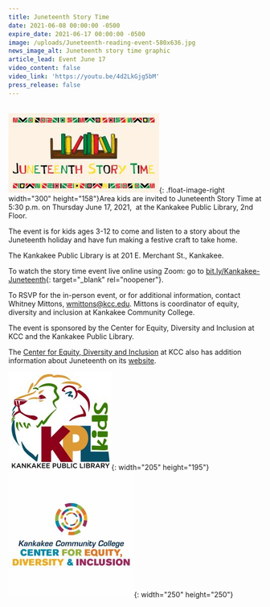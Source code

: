 ```yaml
---
title: Juneteenth Story Time
date: 2021-06-08 00:00:00 -0500
expire_date: 2021-06-17 00:00:00 -0500
image: /uploads/Juneteenth-reading-event-580x636.jpg
news_image_alt: Juneteenth story time graphic
article_lead: Event June 17
video_content: false
video_link: 'https://youtu.be/4d2LkGjg5bM'
press_release: false
---
```

<br>![](/uploads/juneteenth-reading-event-facebook-300x158.jpg){: .float-image-right width="300" height="158"}Area kids are invited to Juneteenth Story Time at 5:30 p.m. on Thursday June 17, 2021,&nbsp; at the Kankakee Public Library, 2nd Floor.

The event is for kids ages 3-12 to come and listen to a story about the Juneteenth holiday and have fun making a festive craft to take home.

The Kankakee Public Library is at 201 E. Merchant St., Kankakee.

To watch the story time event live online using Zoom: go to&nbsp;[bit.ly/Kankakee-Juneteenth](https://kcc-edu.zoom.us/j/86485404442?pwd=elM4SGJUTHVTN0ZJdE5JQTA1M3hPUT09){: target="_blank" rel="noopener"}.

To RSVP for the in-person event, or for additional information, contact Whitney Mittons, [wmittons@kcc.edu](mailto:wmittons@kcc.edu). Mittons is coordinator of equity, diversity and inclusion at Kankakee Community College.&nbsp;

The event is sponsored by the Center for Equity, Diversity and Inclusion at KCC and the Kankakee Public Library.

The [Center for Equity, Diversity and Inclusion](https://www.kcc.edu/student-resources/edi/)&nbsp;at KCC also has addition information about Juneteenth on its [website](https://www.kcc.edu/student-resources/edi/).

![](/uploads/kankakee-library-kids-2019-205x195.jpg){: width="205" height="195"}&nbsp; &nbsp; &nbsp; &nbsp; &nbsp; &nbsp;&nbsp;![](/uploads/center-for-equity-diversity--inclusion250x250.jpg){: width="250" height="250"}

&nbsp;
